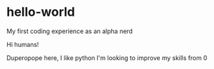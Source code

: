 # hello-world
My first coding experience as an alpha nerd

Hi humans! 

Duperopope here, I like python
I'm looking to improve my skills from 0
